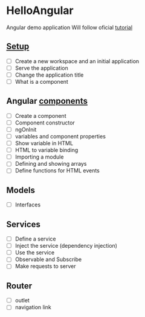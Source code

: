 # HelloAngular
Angular demo application
Will follow oficial [tutorial](https://angular.io/tutorial)

## [Setup](https://angular.io/tutorial)
-  [ ] Create a new workspace and an initial application
-  [ ] Serve the application
-  [ ] Change the application title
-  [ ] What is a component

## Angular [components](https://angular.io/tutorial/toh-pt1)
- [ ] Create a component
- [ ] Component constructor
- [ ] ngOnInit
- [ ] variables and component properties
- [ ] Show variable in HTML
- [ ] HTML to variable binding
- [ ] Importing a module
- [ ] Defining and showing arrays
- [ ] Define functions for HTML events

## Models
- [ ] Interfaces

## Services
- [ ] Define a service
- [ ] Inject the service (dependency injection)
- [ ] Use the service
- [ ] Observable and Subscribe
- [ ] Make requests to server

## Router
- [ ] outlet
- [ ] navigation link
